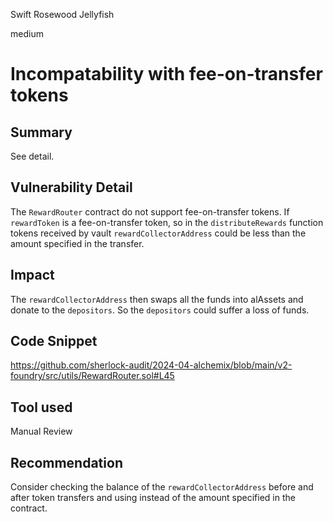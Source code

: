 Swift Rosewood Jellyfish

medium

# Incompatability with fee-on-transfer tokens

## Summary
See detail.

## Vulnerability Detail
 The `RewardRouter` contract do not support fee-on-transfer tokens. If `rewardToken` is a fee-on-transfer token, so in the `distributeRewards` function tokens received by vault `rewardCollectorAddress` could be less than the amount specified in the transfer.

## Impact
The `rewardCollectorAddress` then swaps all the funds into alAssets and donate to the `depositors`.
So the `depositors` could suffer a loss of funds. 

## Code Snippet
https://github.com/sherlock-audit/2024-04-alchemix/blob/main/v2-foundry/src/utils/RewardRouter.sol#L45

## Tool used

Manual Review

## Recommendation
Consider checking the balance of the `rewardCollectorAddress` before and after token transfers and using instead of the amount specified in the contract.